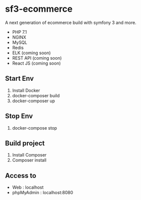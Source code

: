sf3-ecommerce
=============

A next generation of ecommerce build with symfony 3 and more.


* PHP 7.1
* NGINX
* MySQL
* Redis
* ELK (coming soon)
* REST API (coming soon)
* React JS (coming soon)

Start Env
---------

1) Install Docker
2) docker-composer build
3) docker-composer up

Stop Env
--------

1) docker-compose stop


Build project
-------------

1) Install Composer
2) Composer install


Access to
---------

* Web : localhost
* phpMyAdmin : localhost:8080